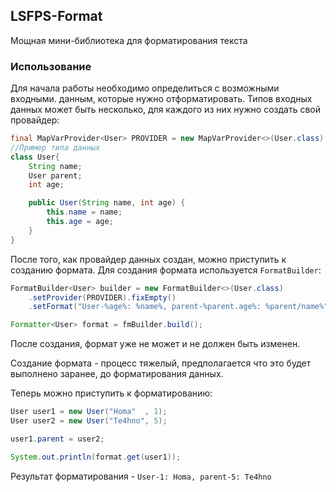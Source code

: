 ## LSFPS-Format
Мощная мини-библиотека для форматирования текста

### Использование
Для начала работы необходимо определиться с возможными входными.
данным, которые нужно отформатировать. Типов входных данных 
может быть несколько, для каждого из них нужно создать свой провайдер:
```java
final MapVarProvider<User> PROVIDER = new MapVarProvider<>(User.class);
//Пример типа данных
class User{
    String name;
    User parent;
    int age;

    public User(String name, int age) {
        this.name = name;
        this.age = age;
    }
}
```
После того, как провайдер данных создан, можно приступить к созданию формата.
Для создания формата используется `FormatBuilder`:
```java
FormatBuilder<User> builder = new FormatBuilder<>(User.class)
    .setProvider(PROVIDER).fixEmpty()
    .setFormat("User-%age%: %name%, parent-%parent.age%: %parent/name%");

Formatter<User> format = fmBuilder.build();
```
После создания, формат уже не может и не должен быть изменен.

Создание формата - процесс тяжелый, 
предполагается что это будет выполнено заранее, до форматирования данных.

Теперь можно приступить к форматированию:
```java
User user1 = new User("Homa"  , 1);
User user2 = new User("Te4hno", 5);

user1.parent = user2;

System.out.println(format.get(user1));
```
Результат форматирования - `User-1: Homa, parent-5: Te4hno`